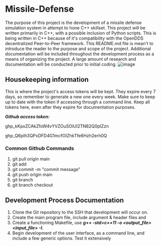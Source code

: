 # Missile-Defense
The purpose of this project is the development of a missile defense simulation system in attempt to hone C++ skillset. This project will be written primarily in C++, with a possible inclusion of Python scripts. This is being written in C++ because of it's compatibility with the OpenDDS decentralized Peer-to-Peer framework. This README.md file is mean't to introduce the reader to the purpose and scope of the project. Additional documentation will be included throughout the development process as a means of organizing the project. A large amount of research and documentation will be conducted prior to initial coding.
![image](https://user-images.githubusercontent.com/109233066/179260669-30277af8-bf76-44dd-abba-79b94267d5d4.png)

## Housekeeping information
This is where the project's access tokens will be kept. They expire every 7 days, so remember to generate a new one every week. Make sure to keep up to date with the token if accessing through a command line. Keep all tokens here, even after
they expire for documentation purposes.

***Github access token:***

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

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

### Common Github Commands
  1. git pull origin main
  2. git add <filename>
  3. git commit -m "commit message"
  4. git push origin main
  5. git branch
  6. git branch checkout

## Development Process Documentation
  1. Clone the Git repository to the SSH that development will occur on.
  2. Create the main program file, include argument & header files <iostream> <stdlib> <string> and <limits>
  3. Create a functioning Makefile, use ***g++ -std=c++11 -o <output_file> <input_file> -I.***
  4. Begin development of the user interface, as a command line, and include a few generic options. Test it extensively
